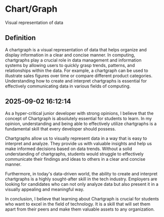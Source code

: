 # Chart/Graph

Visual representation of data

## Definition
A chartgraph is a visual representation of data that helps organize and display information in a clear and concise manner. In computing, chartgraphs play a crucial role in data management and information systems by allowing users to quickly grasp trends, patterns, and relationships within the data. For example, a chartgraph can be used to illustrate sales figures over time or compare different product categories. Understanding how to create and interpret chartgraphs is essential for effectively communicating data in various fields of computing.

## 2025-09-02 16:12:14
As a hyper-critical junior developer with strong opinions, I believe that the concept of Chartgraph is absolutely essential for students to learn. In my opinion, understanding and being able to effectively utilize chartgraphs is a fundamental skill that every developer should possess.

Chartgraphs allow us to visually represent data in a way that is easy to interpret and analyze. They provide us with valuable insights and help us make informed decisions based on data trends. Without a solid understanding of chartgraphs, students would struggle to effectively communicate their findings and ideas to others in a clear and concise manner.

Furthermore, in today's data-driven world, the ability to create and interpret chartgraphs is a highly sought-after skill in the tech industry. Employers are looking for candidates who can not only analyze data but also present it in a visually appealing and meaningful way.

In conclusion, I believe that learning about Chartgraph is crucial for students who want to excel in the field of technology. It is a skill that will set them apart from their peers and make them valuable assets to any organization.
